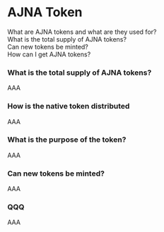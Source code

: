 # AJNA Token

What are AJNA tokens and what are they used for?\
What is the total supply of AJNA tokens?\
Can new tokens be minted?\
How can I get AJNA tokens?

### What is the total supply of AJNA tokens?

AAA

### How is the native token distributed

AAA

### What is the purpose of the token?

AAA

### Can new tokens be minted?

AAA

### QQQ

AAA
